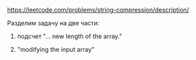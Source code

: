 https://leetcode.com/problems/string-compression/description/

Разделим задачу на две части: 

1. подсчет "... new length of the array."

2. "modifying the input array"

